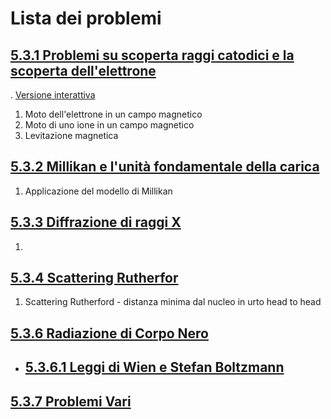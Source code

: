 # Lista dei problemi

## [5.3.1 Problemi su scoperta raggi catodici e la scoperta dell'elettrone](https://github.com/massimobosetti/Physics-Problem/blob/master/5.3%20Crisi%20della%20fisica%20classica/5.3.1%20Problemi%20sulla%20crisi%20della%20fisica%20classica%20-%20Problemi%20su%20scoperta%20raggi%20catodici%20e%20la%20scoperta%20dell'elettrone.ipynb)

. [Versione interattiva](https://mybinder.org/v2/gh/massimobosetti/Physics-Problem/master?filepath=5.3%20Crisi%20della%20fisica%20classica/5.3.1%20Problemi%20sulla%20crisi%20della%20fisica%20classica%20-%20Problemi%20su%20scoperta%20raggi%20catodici%20e%20la%20scoperta%20dell%27elettrone.ipynb)

1. Moto dell'elettrone in un campo magnetico
1. Moto di uno ione in un campo magnetico
1. Levitazione magnetica

## [5.3.2 Millikan e l'unità fondamentale della carica](https://github.com/massimobosetti/Physics-Problem/blob/master/5.3%20Crisi%20della%20fisica%20classica/5.3.2%20L'epserimento%20di%20Millikan%20e%20l'unit%C3%A0%20fondamentale%20della%20carica.ipynb)

1. Applicazione del modello di Millikan

## [5.3.3 Diffrazione di raggi X](https://github.com/massimobosetti/Physics-Problem/blob/master/5.3%20Crisi%20della%20fisica%20classica/5.3.3%20Diffrazione%20di%20raggi%20X.ipynb)

1.

## [5.3.4 Scattering Rutherfor](https://github.com/massimobosetti/Physics-Problem/blob/master/5_anno/5.3%20Crisi%20della%20fisica%20classica/5.3.4%20Scattering%20Rutherford.ipynb)

1. Scattering Rutherford -  distanza minima dal nucleo in urto head to head 

## [5.3.6 Radiazione di Corpo Nero](https://github.com/massimobosetti/Physics-Problem/blob/master/5_anno/5.3%20Crisi%20della%20fisica%20classica/5.3.5%20I%20primi%20modelli%20atomici.ipynb)
- ## [5.3.6.1 Leggi di Wien e Stefan Boltzmann](https://github.com/massimobosetti/Physics-Problem/blob/master/5_anno/5.3%20Crisi%20della%20fisica%20classica/5.3.6.1%20esercizi%20sulle%20leggi%20di%20Wien%20e%20Stefan%20(Irraggiamento).ipynb)

## [5.3.7 Problemi Vari](https://github.com/massimobosetti/Physics-Problem/blob/master/5.3%20Crisi%20della%20fisica%20classica/5.3.6%20Problemi%20Vari.ipynb)
